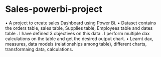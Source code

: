 # Sales-powerbi-project
•	A project to create sales Dashboard using Power Bi.
•	Dataset contains the orders table, sales table, Supplies table, Employees table and dates table . I have defined 3 objectives on this data
. I perform multiple dax calculations on the table and get the desired output chart.
•	 Learnt dax, measures, data models (relationships among table), different charts, transformaing data, calculations.


